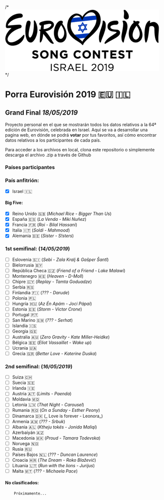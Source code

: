 /* ![Eurovision2019](src/img/eurovision-2019-israel.png) */

# Porra Eurovisión 2019 :eu: :israel:
## Grand Final _18/05/2019_

Proyecto personal en el que se mostrarán todos los datos relativos a la 64ª edición de Eurovisión, celebrada en Israel. 
Aquí se va a desarrollar una pagina web, en dónde se podrá **votar** por tus favoritos, así cómo encontrar datos relativos a los participantes de cada país. 

Para acceder a los archivos en local, clona este repositorio o simplemente descarga el archivo .zip a través de Github

### Países participantes
  ### País anfitrión:   
  - [x] Israel :israel:
  #### Big Five:
  - [x] Reino Unido :uk: (_Michael Rice - Bigger Than Us_)
  - [x] España :es: (_La Venda - Miki Nuñez_)
  - [x] Francia :fr: (_Roi - Bilal Hassani_)
  - [x] Italia :it: (_Soldi - Mahmood_)
  - [x] Alemania :de: (_Sister - S!sters_)
  ### 1st semifinal: (_14/05/2019_)
  - [ ] Eslovenia 	:slovenia: (_Sebi - Zala Kralj & Gašper Šantl_)
  - [ ] Bielorrusia :belarus:
  - [ ] República Checa :czech_republic: (_Friend of a Friend - Lake Malawi_)
  - [ ] Montenegro :montenegro: (_Heaven - D-Moll_)
  - [ ] Chipre :cyprus: (_Replay - Tamta Goduadze_)
  - [ ] Serbia :serbia: 
  - [ ] Finlandia :finland: (_??? - Darude_)
  - [ ] Polonia :poland:
  - [ ] Hungría :hungary: (_Az Én Apám - Joci Pápai_)
  - [ ] Estonia :estonia: (_Storm - Victor Crone_)
  - [ ] Portugal :portugal:
  - [ ] San Marino :san_marino: (_??? - Serhat_)
  - [ ] Islandia :iceland:
  - [ ] Georgia :georgia:
  - [ ] Australia :australia: (_Zero Gravity - Kate Miller-Heidke_)
  - [ ] Bélgica :belgium: (_Eliot Vassaillet - Wake up_)
  - [ ] Ucrania :ukraine:
  - [ ] Grecia :greece: (_Better Love - Katerine Duska_)
  ### 2nd semifinal: (_16/05/2019_)
  - [ ] Suiza :switzerland:
  - [ ] Suecia :sweden:
  - [ ] Irlanda :ireland:
  - [ ] Austria :austria: (_Limits - Paenda_)
  - [ ] Moldavia :moldova:
  - [ ] Letonia :latvia: (_That Night - Carousel_)
  - [ ] Rumania :romania: (_On a Sunday - Esther Peony_)
  - [ ] Dinamarca :denmark: (_ Love is forever - Leonora_)
  - [ ] Armenia :armenia: (_??? - Srbuk_)
  - [ ] Albania :albania: (_Ktheju tokës - Jonida Maliqi_)
  - [ ] Azerbaiyán :azerbaijan:
  - [ ] Macedonia :macedonia: (_Proud - Tamara Todevska_)
  - [ ] Noruega :norway: 
  - [ ] Rusia :ru:
  - [ ] Países Bajos :netherlands: (_??? - Duncan Laurence_)
  - [ ] Croacia :croatia: (_The Dream - Roko Blažević_)
  - [ ] Lituania :lithuania: (_Run with the lions - Jurijus_)
  - [ ] Malta :malta: (_??? - Michaela Pace_)
  #### No clasificados: 
        Próximamente...
